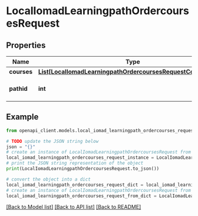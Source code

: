 # LocalIomadLearningpathOrdercoursesRequest


## Properties

Name | Type | Description | Notes
------------ | ------------- | ------------- | -------------
**courses** | [**List[LocalIomadLearningpathOrdercoursesRequestCoursesInner]**](LocalIomadLearningpathOrdercoursesRequestCoursesInner.md) |  | 
**pathid** | **int** | ID of Iomad Learning Path | 

## Example

```python
from openapi_client.models.local_iomad_learningpath_ordercourses_request import LocalIomadLearningpathOrdercoursesRequest

# TODO update the JSON string below
json = "{}"
# create an instance of LocalIomadLearningpathOrdercoursesRequest from a JSON string
local_iomad_learningpath_ordercourses_request_instance = LocalIomadLearningpathOrdercoursesRequest.from_json(json)
# print the JSON string representation of the object
print(LocalIomadLearningpathOrdercoursesRequest.to_json())

# convert the object into a dict
local_iomad_learningpath_ordercourses_request_dict = local_iomad_learningpath_ordercourses_request_instance.to_dict()
# create an instance of LocalIomadLearningpathOrdercoursesRequest from a dict
local_iomad_learningpath_ordercourses_request_from_dict = LocalIomadLearningpathOrdercoursesRequest.from_dict(local_iomad_learningpath_ordercourses_request_dict)
```
[[Back to Model list]](../README.md#documentation-for-models) [[Back to API list]](../README.md#documentation-for-api-endpoints) [[Back to README]](../README.md)


